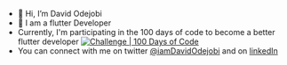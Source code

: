 - 👋 Hi, I’m David Odejobi
- 🌱 I am a flutter Developer
- Currently, I'm participating in the 100 days of code to become a better flutter developer [![Challenge | 100 Days of Code](https://img.shields.io/static/v1?label=Challenge&labelColor=384357&message=100%20Days%20of%20Code&color=00b4ee&style=for-the-badge&link=https://www.100daysofcode.com)](https://www.100daysofcode.com)
- You can connect with me on twitter [@iamDavidOdejobi](https://twitter.com/iamDavidOdejobi) and on [linkedIn](https://www.linkedin.com/in/iamdavidodejobi/) 
